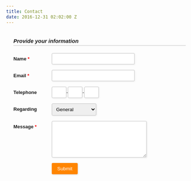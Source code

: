 ```yaml
---
title: Contact
date: 2016-12-31 02:02:00 Z
---
```


<style type="text/css">
.form-style-2{
    max-width: 500px;
    padding: 20px 12px 10px 20px;
    font: 13px Arial, Helvetica, sans-serif;
}
.form-style-2-heading{
    font-weight: bold;
    font-style: italic;
    border-bottom: 2px solid #ddd;
    margin-bottom: 20px;
    font-size: 15px;
    padding-bottom: 3px;
}
.form-style-2 label{
    display: block;
    margin: 0px 0px 15px 0px;
}
.form-style-2 label > span{
    width: 100px;
    font-weight: bold;
    float: left;
    padding-top: 8px;
    padding-right: 5px;
}
.form-style-2 span.required{
    color:red;
}
.form-style-2 .tel-number-field{
    width: 40px;
    text-align: center;
}
.form-style-2 input.input-field{
    width: 48%;
    
}

.form-style-2 input.input-field, 
.form-style-2 .tel-number-field, 
.form-style-2 .textarea-field, 
 .form-style-2 .select-field{
    box-sizing: border-box;
    -webkit-box-sizing: border-box;
    -moz-box-sizing: border-box;
    border: 1px solid #C2C2C2;
    box-shadow: 1px 1px 4px #EBEBEB;
    -moz-box-shadow: 1px 1px 4px #EBEBEB;
    -webkit-box-shadow: 1px 1px 4px #EBEBEB;
    border-radius: 3px;
    -webkit-border-radius: 3px;
    -moz-border-radius: 3px;
    padding: 7px;
    outline: none;
}
.form-style-2 .input-field:focus, 
.form-style-2 .tel-number-field:focus, 
.form-style-2 .textarea-field:focus,  
.form-style-2 .select-field:focus{
    border: 1px solid #0C0;
}
.form-style-2 .textarea-field{
    height:100px;
    width: 55%;
}
.form-style-2 input[type=submit],
.form-style-2 input[type=button]{
    border: none;
    padding: 8px 15px 8px 15px;
    background: #FF8500;
    color: #fff;
    box-shadow: 1px 1px 4px #DADADA;
    -moz-box-shadow: 1px 1px 4px #DADADA;
    -webkit-box-shadow: 1px 1px 4px #DADADA;
    border-radius: 3px;
    -webkit-border-radius: 3px;
    -moz-border-radius: 3px;
}
.form-style-2 input[type=submit]:hover,
.form-style-2 input[type=button]:hover{
    background: #EA7B00;
    color: #fff;
}
</style>

<div class="form-style-2">
<div class="form-style-2-heading">Provide your information</div>
<form action="" method="post">
<label for="field1"><span>Name <span class="required">*</span></span><input type="text" class="input-field" name="field1" value="" /></label>
<label for="field2"><span>Email <span class="required">*</span></span><input type="text" class="input-field" name="field2" value="" /></label>
<label><span>Telephone</span><input type="text" class="tel-number-field" name="tel_no_1" value="" maxlength="4" />-<input type="text" class="tel-number-field" name="tel_no_2" value="" maxlength="4"  />-<input type="text" class="tel-number-field" name="tel_no_3" value="" maxlength="10"  /></label>
<label for="field4"><span>Regarding</span><select name="field4" class="select-field">
<option value="General Question">General</option>
<option value="Advertise">Advertisement</option>
<option value="Partnership">Partnership</option>
</select></label>
<label for="field5"><span>Message <span class="required">*</span></span><textarea name="field5" class="textarea-field"></textarea></label>

<label><span>&nbsp;</span><input type="submit" value="Submit" /></label>
</form>
</div>